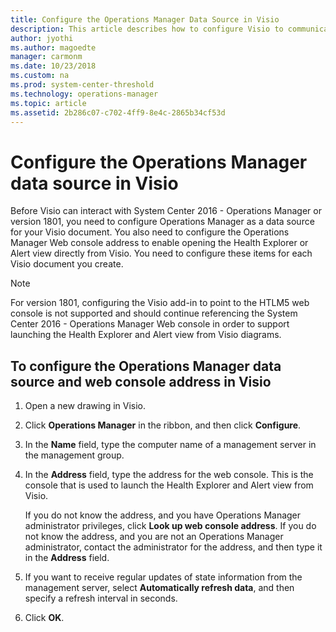 ```yaml
---
title: Configure the Operations Manager Data Source in Visio 
description: This article describes how to configure Visio to communicate with Operations Manager so that you can include monitored object health state in a drawing.
author: jyothi
ms.author: magoedte
manager: carmonm
ms.date: 10/23/2018
ms.custom: na
ms.prod: system-center-threshold
ms.technology: operations-manager
ms.topic: article
ms.assetid: 2b286c07-c702-4ff9-8e4c-2865b34cf53d
---
```

# Configure the Operations Manager data source in Visio 

Before Visio can interact with System Center 2016 - Operations Manager or version 1801, you need to configure Operations Manager as a data source for your Visio document. You also need to configure the Operations Manager Web console address to enable opening the Health Explorer or Alert view directly from Visio. You need to configure these items for each Visio document you create.  

>[!NOTE]
>For version 1801, configuring the Visio add-in to point to the HTLM5 web console is not supported and should continue referencing the System Center 2016 - Operations Manager Web console in order to support launching the Health Explorer and Alert view from Visio diagrams.   
  
## To configure the Operations Manager data source and web console address in Visio  
  
1.  Open a new drawing in Visio.  
  
2.  Click **Operations Manager** in the ribbon, and then click **Configure**.  
  
3.  In the **Name** field, type the computer name of a management server in the management group.  
  
4.  In the **Address** field, type the address for the web console. This is the console that is used to launch the Health Explorer and Alert view from Visio.  
  
    If you do not know the address, and you have Operations Manager administrator privileges, click **Look up web console address**. If you do not know the address, and you are not an Operations Manager administrator, contact the administrator for the address, and then type it in the **Address** field.  
  
5.  If you want to receive regular updates of state information from the management server, select **Automatically refresh data**, and then specify a refresh interval in seconds.  
  
6.  Click **OK**.  
  
